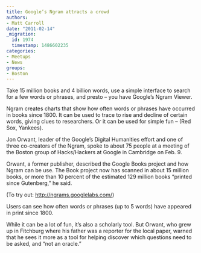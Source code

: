 ```yaml
---
title: Google’s Ngram attracts a crowd
authors:
- Matt Carroll
date: "2011-02-14"
_migration:
  id: 1974
  timestamp: 1486602235
categories:
- Meetups
- News
groups:
- Boston
---
```


Take 15 million books and 4 billion words, use a simple interface to search for a few words or phrases, and presto – you have Google’s Ngram Viewer.

Ngram creates charts that show how often words or phrases have occurred in books since 1800. It can be used to trace to rise and decline of certain words, giving clues to researchers. Or it can be used for simple fun – (Red Sox, Yankees).

Jon Orwant, leader of the Google’s Digital Humanities effort and one of three co-creators of the Ngram, spoke to about 75 people at a meeting of the Boston group of Hacks/Hackers at Google in Cambridge on Feb. 9.

Orwant, a former publisher, described the Google Books project and how Ngram can be use. The Book project now has scanned in about 15 million books, or more than 10 percent of the estimated 129 million books “printed since Gutenberg,” he said.

(To try out: <http://ngrams.googlelabs.com/>)

Users can see how often words or phrases (up to 5 words) have appeared in print since 1800.

While it can be a lot of fun, it’s also a scholarly tool. But Orwant, who grew up in Fitchburg where his father was a reporter for the local paper, warned that he sees it more as a tool for helping discover which questions need to be asked, and “not an oracle.”
